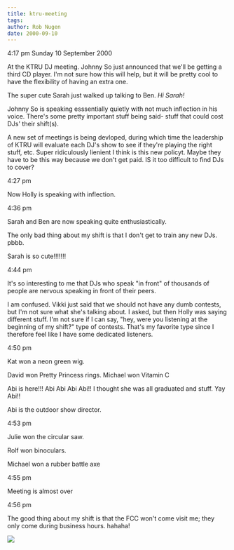 ```yaml
---
title: ktru-meeting
tags: 
author: Rob Nugen
date: 2000-09-10
---
```


<p class=date>4:17 pm Sunday 10 September 2000

<p>At the KTRU DJ meeting.  Johnny So just announced that we'll be getting a
third CD player.  I'm not sure how this will help, but it will be pretty
cool to have the flexibility of having an extra one.

<p>The super cute Sarah just walked up talking to Ben.  <em>Hi Sarah!</em>

<p>Johnny So is speaking esssentially quietly with not much inflection in
his voice.  There's some pretty important stuff being said- stuff that could
cost DJs' their shift(s).

<p>A new set of meetings is being devloped, during which time the leadership
of KTRU will evaluate each DJ's show to see if they're playing the right
stuff, etc.  Super ridiculously lienient I think is this new policyt.  Maybe
they have to be this way because we don't get paid.  IS it too difficult to
find DJs to cover?

<p class=date>4:27 pm

<p>Now Holly is speaking with inflection.

<p class=date>4:36 pm

<p>Sarah and Ben are now speaking quite enthusiastically.

<p>The only bad thing about my shift is that I don't get to train any new
DJs.  pbbb.

<p>Sarah is so cute!!!!!!!

<p class=date>4:44 pm

<p>It's so interesting to me that DJs who speak "in front" of thousands of
people are nervous speaking in front of their peers.

<p>I am confused.  Vikki just said that we should not have any dumb
contests, but I'm not sure what she's talking about.  I asked, but then
Holly was saying different stuff.  I'm not sure if I can say, "hey, were you
listening at the beginning of my shift?"  type of contests.  That's my
favorite type since I therefore feel like I have some dedicated listeners.

<p class=date>4:50 pm

<p>Kat won a neon green wig.

<p>David won Pretty Princess rings.  Michael won Vitamin C

<p>Abi is here!!!  Abi Abi Abi Abi!!  I thought she was all graduated and
stuff.  Yay Abi!!

<p>Abi is the outdoor show director.

<p class=date>4:53 pm

<p>Julie won the circular saw.

<p>Rolf won binoculars.

<p>Michael won a rubber battle axe

<p class=date>4:55 pm

<p>Meeting is almost over

<p class=date>4:56 pm

<p>The good thing about my shift is that the FCC won't come visit me; they
only come during business hours.  hahaha!

<p><img src="/images/rob/wL-ROB.gif">

